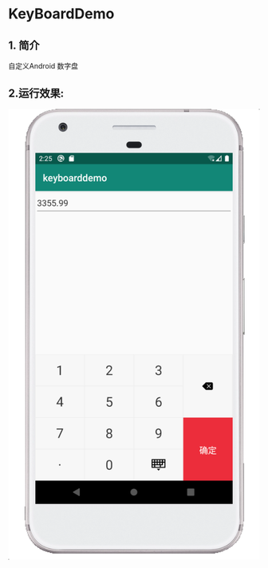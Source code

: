 # KeyBoardDemo
## 1. 简介
自定义Android 数字盘
## 2.运行效果:
<div style="align:center">
<img src="https://github.com/ljxx/keyboarddemo/blob/master/app/img/WX20200225-142510%402x.png"/>
</div>

